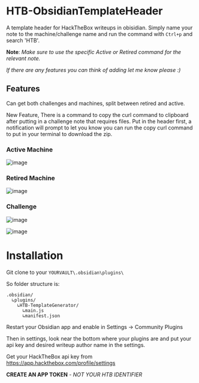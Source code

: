 # HTB-ObsidianTemplateHeader

A template header for HackTheBox writeups in obisidian. Simply name your note to the machine/challenge name and run the command with `Ctrl+p` and search 'HTB'.

**Note**: _Make sure to use the specific Active or Retired command for the relevant note._

_If there are any features you can think of adding let me know please :)_



## Features

Can get both challenges and machines, split between retired and active.

New Feature, There is a command to copy the curl command to clipboard after putting in a challenge note that requires files. Put in the header first, a notification will prompt to let you know you can run the copy curl command to put in your terminal to download the zip.

### Active Machine
![image](https://github.com/user-attachments/assets/ffaaf1e7-3e1e-47b5-a5dd-8b505298c19e)

### Retired Machine
![image](https://github.com/user-attachments/assets/24624cd5-1777-433d-b31e-4279f758951f)

### Challenge
![image](https://github.com/user-attachments/assets/3beb41d9-ff2a-4183-9870-be265124e09b)

![image](https://github.com/user-attachments/assets/c37a9269-d946-4693-9700-1c378e03b665)



# Installation

Git clone to your `YOURVAULT\.obsidian\plugins\`

So folder structure is:

```
.obsidian/
  ↳plugins/
    ↳HTB-TemplateGenerator/
      ↳main.js
      ↳manifest.json
```

Restart your Obsidian app and enable in Settings -> Community Plugins

Then in settings, look near the bottom where your plugins are and put your api key and desired writeup author name in the settings.

Get your HackTheBox api key from https://app.hackthebox.com/profile/settings 

**CREATE AN APP TOKEN** - _NOT YOUR HTB IDENTIFIER_

